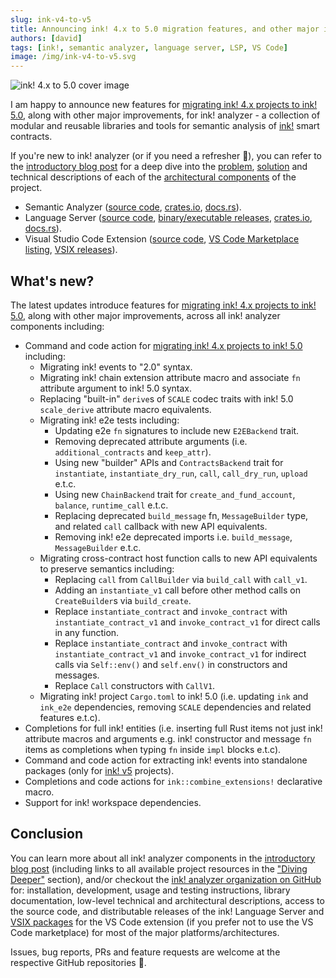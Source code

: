 ```yaml
---
slug: ink-v4-to-v5
title: Announcing ink! 4.x to 5.0 migration features, and other major improvements
authors: [david]
tags: [ink!, semantic analyzer, language server, LSP, VS Code]
image: /img/ink-v4-to-v5.svg
---
```


![ink! 4.x to 5.0 cover image](/img/ink-v4-to-v5.svg 'ink! 4.x to 5.0 cover image')

I am happy to announce new features for [migrating ink! 4.x projects to ink! 5.0][ink-v4-to-v5],
along with other major improvements, for ink! analyzer - a collection of modular and reusable libraries and tools
for semantic analysis of [ink!][ink] smart contracts.

[ink-v5]: https://github.com/paritytech/ink/releases/tag/v5.0.0
[ink-v4-to-v5]: https://use.ink/faq/migrating-from-ink-4-to-5/
[ink]: https://use.ink/

If you're new to ink! analyzer (or if you need a refresher 🙂), you can refer to the [introductory blog post][blog-intro]
for a deep dive into the [problem][blog-problem], [solution][blog-solution] and technical descriptions of each of
the [architectural components][blog-arch] of the project.

[blog-intro]: /blog/introducing-ink-analyzer
[blog-problem]: /blog/introducing-ink-analyzer#problem
[blog-solution]: /blog/introducing-ink-analyzer#solution
[blog-arch]: /blog/introducing-ink-analyzer#architecture

- Semantic Analyzer ([source code](https://github.com/ink-analyzer/ink-analyzer/tree/master/crates/analyzer),
  [crates.io](https://crates.io/crates/ink-analyzer), [docs.rs](https://docs.rs/ink-analyzer/latest/ink_analyzer/)).
- Language Server ([source code](https://github.com/ink-analyzer/ink-analyzer/tree/master/crates/lsp-server),
  [binary/executable releases](https://github.com/ink-analyzer/ink-analyzer/releases),
  [crates.io](https://crates.io/crates/ink-lsp-server), [docs.rs](https://docs.rs/ink-lsp-server/latest/ink_lsp_server/)).
- Visual Studio Code Extension ([source code](https://github.com/ink-analyzer/ink-vscode),
  [VS Code Marketplace listing](https://marketplace.visualstudio.com/items?itemName=ink-analyzer.ink-analyzer),
  [VSIX releases](https://github.com/ink-analyzer/ink-vscode/releases)).

## What's new?

The latest updates introduce features for [migrating ink! 4.x projects to ink! 5.0][ink-v4-to-v5],
along with other major improvements, across all ink! analyzer components including:

- Command and code action for [migrating ink! 4.x projects to ink! 5.0][ink-v4-to-v5] including:
  - Migrating ink! events to "2.0" syntax.
  - Migrating ink! chain extension attribute macro and associate `fn` attribute argument to ink! 5.0 syntax.
  - Replacing "built-in" `derive`s of `SCALE` codec traits with ink! 5.0 `scale_derive` attribute macro equivalents.
  - Migrating ink! e2e tests including:
    - Updating e2e `fn` signatures to include new `E2EBackend` trait.
    - Removing deprecated attribute arguments (i.e. `additional_contracts` and `keep_attr`).
    - Using new "builder" APIs and `ContractsBackend` trait for `instantiate`, `instantiate_dry_run`, `call`,
      `call_dry_run`, `upload` e.t.c.
    - Using new `ChainBackend` trait for `create_and_fund_account`, `balance`, `runtime_call` e.t.c.
    - Replacing deprecated `build_message` fn, `MessageBuilder` type, and related `call` callback with new API equivalents.
    - Removing ink! e2e deprecated imports i.e. `build_message`, `MessageBuilder` e.t.c.
  - Migrating cross-contract host function calls to new API equivalents to preserve semantics including:
    - Replacing `call` from `CallBuilder` via `build_call` with `call_v1`.
    - Adding an `instantiate_v1` call before other method calls on `CreateBuilder`s via `build_create`.
    - Replace `instantiate_contract` and `invoke_contract` with `instantiate_contract_v1` and `invoke_contract_v1`
      for direct calls in any function.
    - Replace `instantiate_contract` and `invoke_contract` with `instantiate_contract_v1` and `invoke_contract_v1`
      for indirect calls via `Self::env()` and `self.env()` in constructors and messages.
    - Replace `Call` constructors with `CallV1`.
  - Migrating ink! project `Cargo.toml` to ink! 5.0 (i.e. updating `ink` and `ink_e2e` dependencies,
    removing `SCALE` dependencies and related features e.t.c).
- Completions for full ink! entities (i.e. inserting full Rust items not just ink! attribute macros and arguments
  e.g. ink! constructor and message `fn` items as completions when typing `fn` inside `impl` blocks e.t.c).
- Command and code action for extracting ink! events into standalone packages (only for [ink! v5][ink-v5] projects).
- Completions and code actions for `ink::combine_extensions!` declarative macro.
- Support for ink! workspace dependencies.

<!-- truncate -->

## Conclusion

You can learn more about all ink! analyzer components in the [introductory blog post][blog-intro]
(including links to all available project resources in the ["Diving Deeper"][blog-deeper] section),
and/or checkout the [ink! analyzer organization on GitHub][ink-analyzer-github] for:
installation, development, usage and testing instructions, library documentation, low-level technical and
architectural descriptions, access to the source code, and distributable releases of the ink! Language Server and
[VSIX packages][vscode-vsix] for the VS Code extension
(if you prefer not to use the VS Code marketplace) for most of the major platforms/architectures.

Issues, bug reports, PRs and feature requests are welcome at the respective GitHub repositories 🙂.

[blog-deeper]: /blog/introducing-ink-analyzer#diving-deeper
[ink-analyzer-github]: https://github.com/ink-analyzer
[vscode-vsix]: https://code.visualstudio.com/api/working-with-extensions/publishing-extension#packaging-extensions
[polkadot-treasury]: https://polkadot.network/ecosystem/treasury/
[w3f]: https://web3.foundation/
